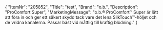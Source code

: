 {
  "ItemNr": "205852",
  "Title": "test",
  "Brand": "o.b.",
  "Description": "ProComfort Super",
  "MarketingMessage": "o.b.® ProComfort™ Super är lätt att föra in och ger ett säkert skydd tack vare det lena SilkTouch™-höljet och de vridna kanalerna. Passar bäst vid måttlig till kraftig blödning."
}